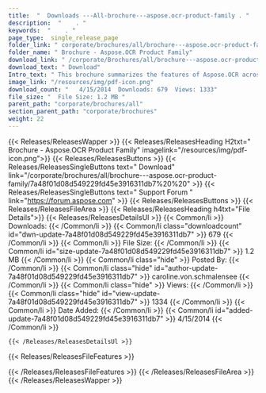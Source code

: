```yaml
---
title:  "  Downloads ---All-brochure---aspose.ocr-product-family . " 
description:  "    . " 
keywords:  "    . " 
page_type:  single_release_page
folder_link: " corporate/brochures/all/brochure---aspose.ocr-product-family/"
folder_name: " Brochure - Aspose.OCR Product Family"
download_link: " /corporate/Brochures/all/brochure---aspose.ocr-product-family/7a48f01d08d549229fd45e3916311db7"
download_text: " Download"
Intro_text: " This brochure summarizes the features of Aspose.OCR across all the platforms it ..."
image_link: "/resources/img/pdf-icon.png"
download_count: "   4/15/2014  Downloads: 679  Views: 1333"
file_size: "  File Size: 1.2 MB "
parent_path: "corporate/brochures/all"
section_parent_path: "corporate/brochures"
weight: 22
---
```


{{< Releases/ReleasesWapper >}}
  {{< Releases/ReleasesHeading H2txt=" Brochure - Aspose.OCR Product Family" imagelink="/resources/img/pdf-icon.png">}}
  {{< Releases/ReleasesButtons >}}
    {{< Releases/ReleasesSingleButtons text=" Download" link="/corporate/brochures/all/brochure---aspose.ocr-product-family/7a48f01d08d549229fd45e3916311db7%20%20" >}}
    {{< Releases/ReleasesSingleButtons text=" Support Forum " link="https://forum.aspose.com" >}}
  {{< Releases/ReleasesButtons >}}
  {{< Releases/ReleasesFileArea >}}
    {{< Releases/ReleasesHeading h4txt="File Details">}}
    {{< Releases/ReleasesDetailsUl >}}
            {{< Common/li  >}} Downloads: {{< /Common/li >}} 
      {{< Common/li class="downloadcount" id="dwn-update-7a48f01d08d549229fd45e3916311db7" >}} 679 {{< /Common/li >}} 
      {{< Common/li  >}} File Size: {{< /Common/li >}} 
      {{< Common/li id="size-update-7a48f01d08d549229fd45e3916311db7" >}} 1.2 MB {{< /Common/li >}} 
      {{< Common/li  class="hide" >}} Posted By: {{< /Common/li >}} 
      {{< Common/li class="hide" id="author-update-7a48f01d08d549229fd45e3916311db7" >}} caroline.von.schmalensee {{< /Common/li >}} 
      {{< Common/li class="hide"  >}} Views: {{< /Common/li >}} 
      {{< Common/li class="hide" id="view-update-7a48f01d08d549229fd45e3916311db7" >}} 1334 {{< /Common/li >}} 
      {{< Common/li  >}} Date Added: {{< /Common/li >}} 
      {{< Common/li id="added-update-7a48f01d08d549229fd45e3916311db7" >}} 4/15/2014 {{< /Common/li >}} 

    {{< /Releases/ReleasesDetailsUl >}}

  {{< Releases/ReleasesFileFeatures >}}
      
  {{< /Releases/ReleasesFileFeatures >}}
 {{< /Releases/ReleasesFileArea >}}
{{< /Releases/ReleasesWapper >}}


